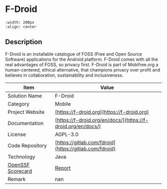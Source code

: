 # F-Droid 



```{image} https://commonsconservancy.org/images/banner/bg-F-Droid.png 
:width: 200px 
:align: center 
```

## Description 
F-Droid is an installable catalogue of FOSS (Free and Open Source Software) applications for the Android platform. F-Droid comes with all the real advantages of FOSS, so privacy first. F-Droid is part of  Mobifree.org  a human-centered, ethical alternative, that champions privacy over profit and believes in collaboration, sustainability and inclusiveness.

| Item |  Value |
| ------ | ------ |
| Solution Name | F-Droid |
| Category | Mobile |
| Project Website | [https://f-droid.org](https://f-droid.org) |
| Documentation | [https://f-droid.org/en/docs/](https://f-droid.org/en/docs/) |
| License | AGPL-3.0 |
| Code Repository | [https://gitlab.com/fdroid](https://gitlab.com/fdroid) |
| Technology | Java |
| [OpenSSF Scorecard](https://scorecard.dev/) | [Report](https://securityscorecards.dev/viewer/?uri=gitlab.com/fdroid) |
| Remark | nan |  


